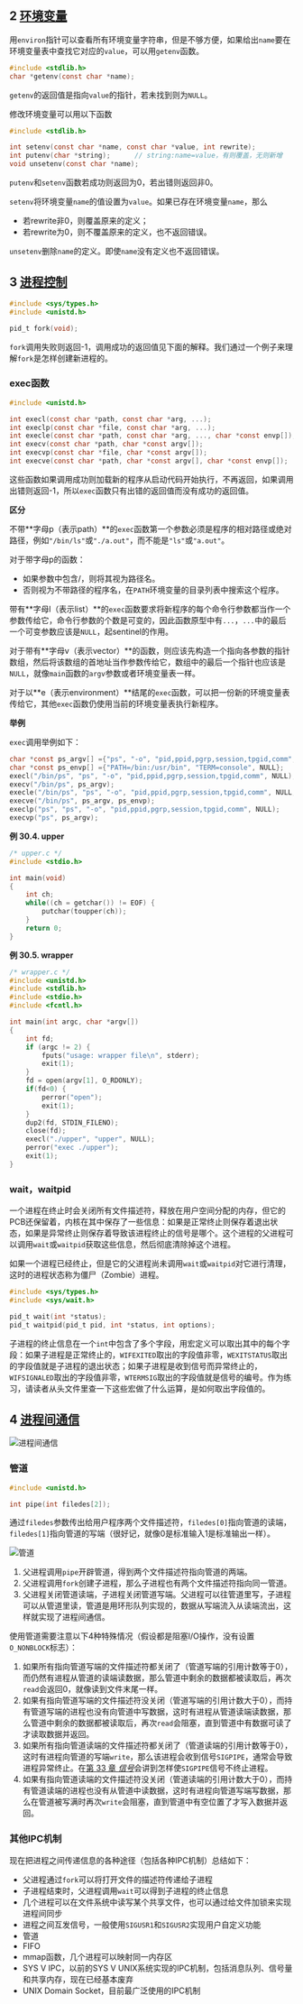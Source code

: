 ## 2 [环境变量](https://akaedu.github.io/book/ch30s02.html)

用`environ`指针可以查看所有环境变量字符串，但是不够方便，如果给出`name`要在环境变量表中查找它对应的`value`，可以用`getenv`函数。

```c
#include <stdlib.h>
char *getenv(const char *name);
```

`getenv`的返回值是指向`value`的指针，若未找到则为`NULL`。

修改环境变量可以用以下函数

```c
#include <stdlib.h>

int setenv(const char *name, const char *value, int rewrite);
int putenv(char *string);      // string:name=value，有则覆盖，无则新增
void unsetenv(const char *name);
```

`putenv`和`setenv`函数若成功则返回为0，若出错则返回非0。

`setenv`将环境变量`name`的值设置为`value`。如果已存在环境变量`name`，那么

- 若rewrite非0，则覆盖原来的定义；
- 若rewrite为0，则不覆盖原来的定义，也不返回错误。

`unsetenv`删除`name`的定义。即使`name`没有定义也不返回错误。

## 3 [进程控制](https://akaedu.github.io/book/ch30s03.html)

```c
#include <sys/types.h>
#include <unistd.h>

pid_t fork(void);
```

`fork`调用失败则返回-1，调用成功的返回值见下面的解释。我们通过一个例子来理解`fork`是怎样创建新进程的。

### exec函数

```c
#include <unistd.h>

int execl(const char *path, const char *arg, ...);
int execlp(const char *file, const char *arg, ...);
int execle(const char *path, const char *arg, ..., char *const envp[]);
int execv(const char *path, char *const argv[]);
int execvp(const char *file, char *const argv[]);
int execve(const char *path, char *const argv[], char *const envp[]);
```

这些函数如果调用成功则加载新的程序从启动代码开始执行，不再返回，如果调用出错则返回-1，所以`exec`函数只有出错的返回值而没有成功的返回值。

**区分**

不带**字母p（表示path）**的`exec`函数第一个参数必须是程序的相对路径或绝对路径，例如`"/bin/ls"`或`"./a.out"`，而不能是`"ls"`或`"a.out"`。

对于带字母p的函数：

- 如果参数中包含/，则将其视为路径名。
- 否则视为不带路径的程序名，在`PATH`环境变量的目录列表中搜索这个程序。

带有**字母l（表示list）**的`exec`函数要求将新程序的每个命令行参数都当作一个参数传给它，命令行参数的个数是可变的，因此函数原型中有`...`，`...`中的最后一个可变参数应该是`NULL`，起sentinel的作用。

对于带有**字母v（表示vector）**的函数，则应该先构造一个指向各参数的指针数组，然后将该数组的首地址当作参数传给它，数组中的最后一个指针也应该是`NULL`，就像`main`函数的`argv`参数或者环境变量表一样。

对于以**e（表示environment）**结尾的`exec`函数，可以把一份新的环境变量表传给它，其他`exec`函数仍使用当前的环境变量表执行新程序。

**举例**

`exec`调用举例如下：

```c
char *const ps_argv[] ={"ps", "-o", "pid,ppid,pgrp,session,tpgid,comm", NULL};
char *const ps_envp[] ={"PATH=/bin:/usr/bin", "TERM=console", NULL};
execl("/bin/ps", "ps", "-o", "pid,ppid,pgrp,session,tpgid,comm", NULL);
execv("/bin/ps", ps_argv);
execle("/bin/ps", "ps", "-o", "pid,ppid,pgrp,session,tpgid,comm", NULL, ps_envp);
execve("/bin/ps", ps_argv, ps_envp);
execlp("ps", "ps", "-o", "pid,ppid,pgrp,session,tpgid,comm", NULL);
execvp("ps", ps_argv);
```

**例 30.4. upper**

```c
/* upper.c */
#include <stdio.h>

int main(void)
{
	int ch;
	while((ch = getchar()) != EOF) {
		putchar(toupper(ch));
	}
	return 0;
}
```

**例 30.5. wrapper**

```c
/* wrapper.c */
#include <unistd.h>
#include <stdlib.h>
#include <stdio.h>
#include <fcntl.h>

int main(int argc, char *argv[])
{
	int fd;
	if (argc != 2) {
		fputs("usage: wrapper file\n", stderr);
		exit(1);
	}
	fd = open(argv[1], O_RDONLY);
	if(fd<0) {
		perror("open");
		exit(1);
	}
	dup2(fd, STDIN_FILENO);
	close(fd);
	execl("./upper", "upper", NULL);
	perror("exec ./upper");
	exit(1);
}
```

### wait，waitpid

一个进程在终止时会关闭所有文件描述符，释放在用户空间分配的内存，但它的PCB还保留着，内核在其中保存了一些信息：如果是正常终止则保存着退出状态，如果是异常终止则保存着导致该进程终止的信号是哪个。这个进程的父进程可以调用`wait`或`waitpid`获取这些信息，然后彻底清除掉这个进程。

如果一个进程已经终止，但是它的父进程尚未调用`wait`或`waitpid`对它进行清理，这时的进程状态称为僵尸（Zombie）进程。

```c
#include <sys/types.h>
#include <sys/wait.h>

pid_t wait(int *status);
pid_t waitpid(pid_t pid, int *status, int options);
```

子进程的终止信息在一个`int`中包含了多个字段，用宏定义可以取出其中的每个字段：如果子进程是正常终止的，`WIFEXITED`取出的字段值非零，`WEXITSTATUS`取出的字段值就是子进程的退出状态；如果子进程是收到信号而异常终止的，`WIFSIGNALED`取出的字段值非零，`WTERMSIG`取出的字段值就是信号的编号。作为练习，请读者从头文件里查一下这些宏做了什么运算，是如何取出字段值的。

## 4 [进程间通信](https://akaedu.github.io/book/ch30s04.html)

![进程间通信](https://akaedu.github.io/book/images/process.ipc.png)

### 管道

```c
#include <unistd.h>

int pipe(int filedes[2]);
```

通过`filedes`参数传出给用户程序两个文件描述符，`filedes[0]`指向管道的读端，`filedes[1]`指向管道的写端（很好记，就像0是标准输入1是标准输出一样）。

![管道](https://akaedu.github.io/book/images/process.pipe.png)

1. 父进程调用`pipe`开辟管道，得到两个文件描述符指向管道的两端。
2. 父进程调用`fork`创建子进程，那么子进程也有两个文件描述符指向同一管道。
3. 父进程关闭管道读端，子进程关闭管道写端。父进程可以往管道里写，子进程可以从管道里读，管道是用环形队列实现的，数据从写端流入从读端流出，这样就实现了进程间通信。

使用管道需要注意以下4种特殊情况（假设都是阻塞I/O操作，没有设置`O_NONBLOCK`标志）：

1. 如果所有指向管道写端的文件描述符都关闭了（管道写端的引用计数等于0），而仍然有进程从管道的读端读数据，那么管道中剩余的数据都被读取后，再次`read`会返回0，就像读到文件末尾一样。
2. 如果有指向管道写端的文件描述符没关闭（管道写端的引用计数大于0），而持有管道写端的进程也没有向管道中写数据，这时有进程从管道读端读数据，那么管道中剩余的数据都被读取后，再次`read`会阻塞，直到管道中有数据可读了才读取数据并返回。
3. 如果所有指向管道读端的文件描述符都关闭了（管道读端的引用计数等于0），这时有进程向管道的写端`write`，那么该进程会收到信号`SIGPIPE`，通常会导致进程异常终止。在[第 33 章 *信号*](https://akaedu.github.io/book/ch33.html#signal)会讲到怎样使`SIGPIPE`信号不终止进程。
4. 如果有指向管道读端的文件描述符没关闭（管道读端的引用计数大于0），而持有管道读端的进程也没有从管道中读数据，这时有进程向管道写端写数据，那么在管道被写满时再次`write`会阻塞，直到管道中有空位置了才写入数据并返回。

### 其他IPC机制

现在把进程之间传递信息的各种途径（包括各种IPC机制）总结如下：

- 父进程通过`fork`可以将打开文件的描述符传递给子进程
- 子进程结束时，父进程调用`wait`可以得到子进程的终止信息
- 几个进程可以在文件系统中读写某个共享文件，也可以通过给文件加锁来实现进程间同步
- 进程之间互发信号，一般使用`SIGUSR1`和`SIGUSR2`实现用户自定义功能
- 管道
- FIFO
- mmap函数，几个进程可以映射同一内存区
- SYS V IPC，以前的SYS V UNIX系统实现的IPC机制，包括消息队列、信号量和共享内存，现在已经基本废弃
- UNIX Domain Socket，目前最广泛使用的IPC机制

